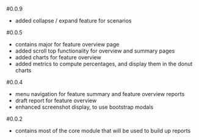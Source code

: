 #0.0.9
* added collapse / expand feature for scenarios


#0.0.5
* contains major for feature overview page
* added scroll top functionality for overview and summary pages
* added charts for feature overview
* added metrics to compute percentages, and display them in the donut charts 

#0.0.4
* menu navigation for feature summary and feature overview reports
* draft report for feature overview
* enhanced screenshot display, to use bootstrap modals

#0.0.2
* contains most of the core module that will be used to build up reports
